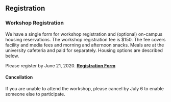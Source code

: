 ## Registration

### Workshop Registration

We have a single form for workshop registration and (optional) on-campus housing reservations.  The workshop registration fee is $150. The fee covers facility and media fees and morning and afternoon snacks.  Meals are at the university cafeteria and paid for separately. Housing options are described below.

Please register by June 21, 2020. [**Registration Form**](https://forms.gle/RjNQ8chnJzmkW3nEA)  <!-- (https://www.csbsju.edu/forms/8D6H22T02P) -->

#### Cancellation

If you are unable to attend the workshop, please cancel by July 6 to enable someone else to participate.

<!--

### Housing

During the summer months, student apartments and dorms are available for visitors.  While not a traditional hotel setting, the rooms are clean, affordable and within reasonable walking distance to the meeting room.  More traditional hotel arrangements are possible (see below).  

#### Contact for questions or special on-campus arrangements:

If you want to bring family or share a Flynn Town apartment, or have other special housing needs, please contact:

```
Jeff Wubbels, jwubbels@csbsju.edu
320-363-2240, Fax 320-363-2658
Events and Conferences, P.O. Box 2000
Saint John's University Collegeville, MN 56321-2000
```

#### Available rooms are:

- **Single room, Placid Apartments, air conditioned with bath ($55/night):** Each Placid apartment has six private bedrooms with private bathrooms.  There is a shared kitchen and laundry room.  Picking this option gives you your own small hotel-like room with Internet, sink and shower that is reached by entering the apartment and climbing stairs to your own room.  **This option requires the ability to use stairs.**
- **Single room, Benet Hall air conditioned with bath ($55/night):** The Benet Hall rooms are more traditional college dorms with private baths.  These rooms are very close to the workshop meeting room and are handicap accessible.
- **Single room, Flynn Town Apartments, 2 person apartment with individual bath ($45/night):** Flynn Town apartments come with a private room and a separate bathroom.  This option would be most appealing to attendees who want to coordinate accommodations with one other person or a family.  Flynn Town is about a 5-minute walk to the workshop meeting room.

### Meals

St. John's Refectory provides a one-price buffet with salad bar and a variety of entrees and desserts.  Meals can be purchased at the cashier desk.  An 8-meal packet of punches is also an option, with a reduced per-meal cost.

### St. John's Abbey Guesthouse

St. John's University is located on the grounds of St. John's Abbey.  The Abbey has a guesthouse that is available for visitors and is within easy walking distance to the workshop room.  Someone who wants a more hotel-like experience on campus can check availability for rooms in the guesthouse: [https://www.abbeyguesthouse.org](https://www.abbeyguesthouse.org). The guesthouse is not a primary workshop housing option, but may be a good idea for someone with special circumstances.

### Off-Campus Accommodations

St. John's is about 15 miles west of St. Cloud, MN.  If you prefer a more standard hotel arrangement, there are many hotels in the St. Cloud area, less than 30 minutes from campus by car.

-->
